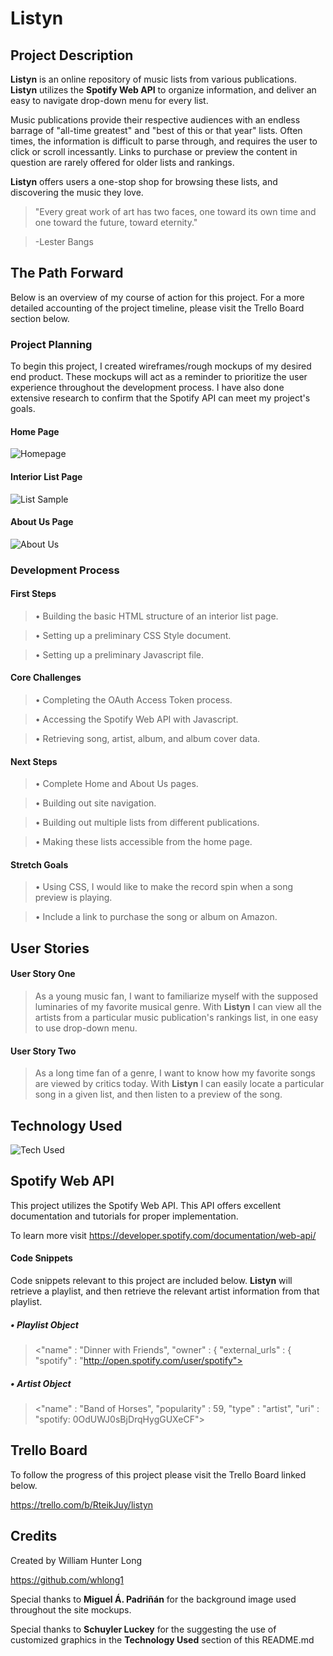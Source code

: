 # **Listyn**

## **Project Description**

**Listyn** is an online repository of music lists from various publications. **Listyn** utilizes the **Spotify Web API** to organize information, and deliver an easy to navigate drop-down menu for every list.

Music publications provide their respective audiences with an endless barrage of "all-time greatest" and "best of this or that year" lists. Often times, the information is difficult to parse through, and requires the user to click or scroll incessantly. Links to purchase or preview the content in question are rarely offered for older lists and rankings. 

**Listyn** offers users a one-stop shop for browsing these lists, and discovering the music they love. 

>"Every great work of art has two faces, one toward its own time and one toward the future, toward eternity." 

>-Lester Bangs

## **The Path Forward**

Below is an overview of my course of action for this project. For a more detailed accounting of the project timeline, please visit the Trello Board section below.  

### **Project Planning**

To begin this project, I created wireframes/rough mockups of my desired end product. These mockups will act as a reminder to prioritize the user experience throughout the development process. I have also done extensive research to confirm that the Spotify API can meet my project's goals.

#### Home Page

![Homepage](https://i.imgur.com/oaXpXr7.png)

#### Interior List Page

![List Sample](https://i.imgur.com/MXuPxzk.png)

#### About Us Page

![About Us](https://i.imgur.com/Cq5t3wr.png)

### **Development Process**

#### First Steps

>• Building the basic HTML structure of an interior list page.

>• Setting up a preliminary CSS Style document.

>• Setting up a preliminary Javascript file. 

#### Core Challenges

>• Completing the OAuth Access Token process. 

>• Accessing the Spotify Web API with Javascript.

>• Retrieving song, artist, album, and album cover data.

#### Next Steps

>• Complete Home and About Us pages.

>• Building out site navigation. 

>• Building out multiple lists from different publications.

>• Making these lists accessible from the home page.

#### Stretch Goals

>• Using CSS, I would like to make the record spin when a song preview is playing. 

>• Include a link to purchase the song or album on Amazon. 

## **User Stories**

#### User Story One

>As a young music fan, I want to familiarize myself with the supposed luminaries of my favorite musical genre. With **Listyn** I can view all the artists from a particular music publication's rankings list, in one easy to use drop-down menu. 

#### User Story Two

>As a long time fan of a genre, I want to know how my favorite songs are viewed by critics today. With **Listyn** I can easily locate a particular song in a given list, and then listen to a preview of the song. 

## **Technology Used**

![Tech Used](https://i.imgur.com/6OQkMaA.png)

## **Spotify Web API**

This project utilizes the Spotify Web API. This API offers excellent documentation and tutorials for proper implementation.

To learn more visit 
https://developer.spotify.com/documentation/web-api/

#### Code Snippets

Code snippets relevant to this project are included below. **Listyn** will retrieve a playlist, and then retrieve the relevant artist information from that playlist. 

##### • Playlist Object

  ><"name" : "Dinner with Friends",
  "owner" : {
    "external_urls" : {
      "spotify" : "http://open.spotify.com/user/spotify">

##### • Artist Object

  ><"name" : "Band of Horses",
  "popularity" : 59,
  "type" : "artist",
  "uri" : "spotify: 0OdUWJ0sBjDrqHygGUXeCF">

## **Trello Board**

To follow the progress of this project please visit the Trello Board linked below.

https://trello.com/b/RteikJuy/listyn

## **Credits**

Created by William Hunter Long

https://github.com/whlong1

Special thanks to **Miguel Á. Padriñán** for the background image used throughout the site mockups. 

Special thanks to **Schuyler Luckey** for the suggesting the use of customized graphics in the **Technology Used** section of this README.md





